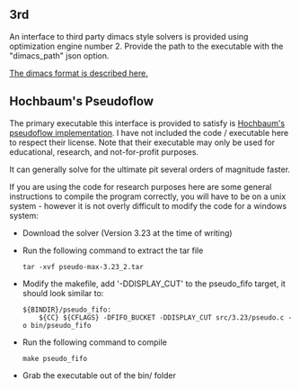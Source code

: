 3rd
---
An interface to third party dimacs style solvers is provided using optimization engine
number 2. Provide the path to the executable with the "dimacs_path" json option.

[The dimacs format is described here.](http://lpsolve.sourceforge.net/5.5/DIMACS_maxf.htm)

Hochbaum's Pseudoflow
---------------------
The primary executable this interface is provided to satisfy is [Hochbaum's pseudoflow
implementation](http://riot.ieor.berkeley.edu/Applications/Pseudoflow/maxflow.html). I
have not included the code / executable here to respect their license. Note that their
executable may only be used for educational, research, and not-for-profit purposes.

It can generally solve for the ultimate pit several orders of magnitude faster.

If you are using the code for research purposes here are some general instructions to
compile the program correctly, you will have to be on a unix system - however it is not
overly difficult to modify the code for a windows system:

- Download the solver (Version 3.23 at the time of writing)
- Run the following command to extract the tar file
    ```
    tar -xvf pseudo-max-3.23_2.tar
    ```

- Modify the makefile, add '-DDISPLAY_CUT' to the pseudo_fifo target, it should look
  similar to:
    ```
    ${BINDIR}/pseudo_fifo:
        ${CC} ${CFLAGS} -DFIFO_BUCKET -DDISPLAY_CUT src/3.23/pseudo.c -o bin/pseudo_fifo
    ```

- Run the following command to compile
    ```
    make pseudo_fifo
    ```

- Grab the executable out of the bin/ folder

